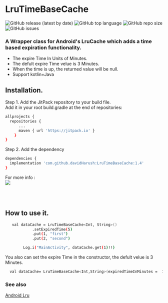 # LruTimeBaseCache
![GitHub release (latest by date)](https://img.shields.io/github/v/release/davidHarush/LruTimeBaseCache)
![GitHub top language](https://img.shields.io/github/languages/top/davidHarush/LruTimeBaseCache)
![GitHub repo size](https://img.shields.io/github/repo-size/davidHarush/LruTimeBaseCache)
![GitHub issues](https://img.shields.io/github/issues/davidHarush/LruTimeBaseCache)

### A Wrapper class for Android's LruCache which adds a time based expiration functionality.<br>
- The expire Time In Units of Minutes.
- The defult expire Time velue is 3 Minutes.
- When the time is up, the returned value will be null.
- Support kotlin+Java




## Installation.
Step 1. Add the JitPack repository to your build file. <br>
Add it in your root build.gradle at the end of repositories:
```sh
allprojects {
  repositories {
	  ...
	  maven { url 'https://jitpack.io' }
	}
}
```
Step 2. Add the dependency<br>
```sh
dependencies {
  implementation 'com.github.davidHarush:LruTimeBaseCache:1.4'
}

```
For more info :<br>
[![](https://jitpack.io/v/davidHarush/LruTimeBaseCache.svg)](https://jitpack.io/#davidHarush/LruTimeBaseCache)

<br>
<br>


## How to use it.

```sh
   val dataCache = LruTimeBaseCache<Int, String>()
            .setExpiredTime(5)
            .put(1, "first")
            .put(2, "second")

        Log.i("MainActivity", dataCache.get(1)!!)
```

You also can set the expire Time in the constructor, the defult velue is 3 Minutes.

```sh
  val dataCache= LruTimeBaseCache<Int,String>(expiredTimeInMinutes =  10)
```
### See also
<a href="https://developer.android.com/reference/android/util/LruCache">Android Lru</a>
